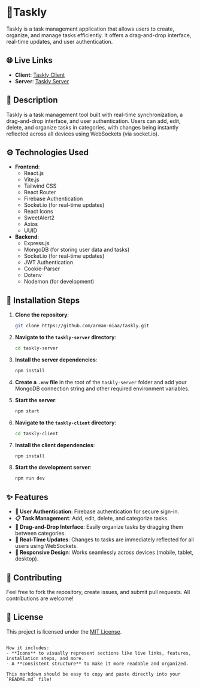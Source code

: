 


# 📑Taskly

Taskly is a task management application that allows users to create, organize, and manage tasks efficiently. It offers a drag-and-drop interface, real-time updates, and user authentication.

## 🌐 Live Links
- **Client**: [Taskly Client](https://taskly1.netlify.app/)
- **Server**: [Taskly Server](https://taskly-server-one.vercel.app/)

## 📄 Description
Taskly is a task management tool built with real-time synchronization, a drag-and-drop interface, and user authentication. Users can add, edit, delete, and organize tasks in categories, with changes being instantly reflected across all devices using WebSockets (via socket.io).

## ⚙️ Technologies Used
- **Frontend**:
  - React.js
  - Vite.js
  - Tailwind CSS
  - React Router
  - Firebase Authentication
  - Socket.io (for real-time updates)
  - React Icons
  - SweetAlert2
  - Axios
  - UUID
- **Backend**:
  - Express.js
  - MongoDB (for storing user data and tasks)
  - Socket.io (for real-time updates)
  - JWT Authentication
  - Cookie-Parser
  - Dotenv
  - Nodemon (for development)

## 🔧 Installation Steps
1. **Clone the repository**:
   ```bash
   git clone https://github.com/arman-miaa/Taskly.git
   ```

2. **Navigate to the `taskly-server` directory**:
   ```bash
   cd taskly-server
   ```

3. **Install the server dependencies**:
   ```bash
   npm install
   ```

4. **Create a `.env` file** in the root of the `taskly-server` folder and add your MongoDB connection string and other required environment variables.

5. **Start the server**:
   ```bash
   npm start
   ```

6. **Navigate to the `taskly-client` directory**:
   ```bash
   cd taskly-client
   ```

7. **Install the client dependencies**:
   ```bash
   npm install
   ```

8. **Start the development server**:
   ```bash
   npm run dev
   ```

## ✨ Features
- **🔑 User Authentication**: Firebase authentication for secure sign-in.
- **📋 Task Management**: Add, edit, delete, and categorize tasks.
- **🔄 Drag-and-Drop Interface**: Easily organize tasks by dragging them between categories.
- **📡 Real-Time Updates**: Changes to tasks are immediately reflected for all users using WebSockets.
- **📱 Responsive Design**: Works seamlessly across devices (mobile, tablet, desktop).

## 🤝 Contributing
Feel free to fork the repository, create issues, and submit pull requests. All contributions are welcome!

## 📜 License
This project is licensed under the [MIT License](LICENSE).
```

Now it includes:
- **Icons** to visually represent sections like live links, features, installation steps, and more.
- A **consistent structure** to make it more readable and organized.

This markdown should be easy to copy and paste directly into your `README.md` file!